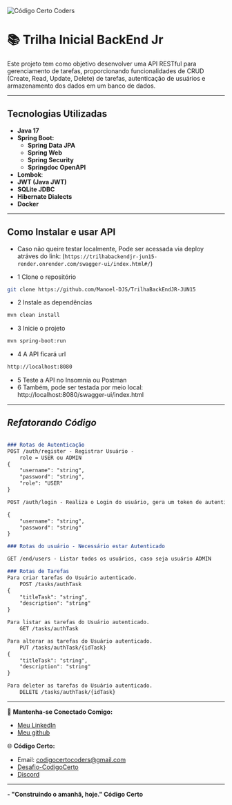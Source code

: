 ![Código Certo Coders](https://utfs.io/f/3b2340e8-5523-4aca-a549-0688fd07450e-j4edu.jfif)

# 📚 Trilha Inicial BackEnd Jr
Este projeto tem como objetivo desenvolver uma API RESTful para gerenciamento de tarefas, proporcionando funcionalidades de CRUD (Create, Read, Update, Delete) de tarefas, autenticação de usuários e armazenamento dos dados em um banco de dados.


---
## Tecnologias Utilizadas
- **Java 17**
- **Spring Boot:**
    - **Spring Data JPA**
    - **Spring Web**
    - **Spring Security**
    - **Springdoc OpenAPI**
- **Lombok**:
- **JWT (Java JWT)**
- **SQLite JDBC**
- **Hibernate Dialects**
- **Docker**
---

## Como Instalar e usar API

* Caso não queire testar localmente, Pode ser acessada via deploy atráves do link: (`https://trilhabackendjr-jun15-render.onrender.com/swagger-ui/index.html#/`)

* 1 Clone o repositório
```bash
git clone https://github.com/Manoel-DJS/TrilhaBackEndJR-JUN15
```
- 2 Instale as dependências
```bash
mvn clean install
```
- 3 Inicie o projeto
```bash
mvn spring-boot:run
```
- 4 A API ficará url
```bash
http://localhost:8080
```
- 5 Teste a API no Insomnia ou Postman
- 6 Também, pode ser testada por meio local: http://localhost:8080/swagger-ui/index.html

---

## *Refatorando Código*
```markdown

### Rotas de Autenticação
POST /auth/register - Registrar Usuário - 
    role = USER ou ADMIN
{
    "username": "string",
    "password": "string",
    "role": "USER"
}

POST /auth/login - Realiza o Login do usuário, gera um token de autenticação

{
    "username": "string",
    "password": "string"
}

### Rotas do usuário - Necessário estar Autenticado

GET /end/users - Listar todos os usuários, caso seja usuário ADMIN

### Rotas de Tarefas
Para criar tarefas do Usuário autenticado.
    POST /tasks/authTask
{
    "titleTask": "string",
    "description": "string"
}

Para listar as tarefas do Usuário autenticado.
    GET /tasks/authTask

Para alterar as tarefas do Usuário autenticado.
    PUT /tasks/authTask/{idTask}
{
    "titleTask": "string",
    "description": "string"
}

Para deleter as tarefas do Usuário autenticado.
    DELETE /tasks/authTask/{idTask}

```
---

🔗 **Mantenha-se Conectado Comigo:**

- [Meu LinkedIn](https://www.linkedin.com/in/manoel-vinicius-844692249/)
- [Meu github](https://github.com/Manoel-DJS)


🌐 **Código Certo:**
- Email: codigocertocoders@gmail.com
- [Desafio-CodigoCerto](http://www.codigocertocoders.com.br/)
- [Discord](https://discord.gg/wzA9FG)

---

**- "Construindo o amanhã, hoje." Código Certo**
